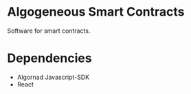 # Algogeneous Smart Contracts
Software for smart contracts.

# Dependencies
- Algornad Javascript-SDK
- React
